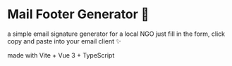 # Mail Footer Generator :email:

a simple email signature generator for a local NGO
just fill in the form, click copy and paste into your email client :sparkles:

made with Vite + Vue 3 + TypeScript
